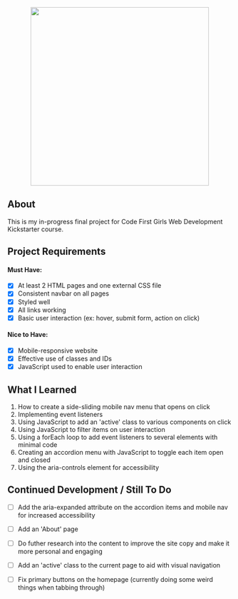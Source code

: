 <p align="center"> <img src="https://user-images.githubusercontent.com/104512014/182873126-7dd146c4-9134-439a-9af6-b057e8139831.png" width="400px"/> </p>

## About
This is my in-progress final project for Code First Girls Web Development Kickstarter course. 

## Project Requirements 
#### Must Have:
- [x] At least 2 HTML pages and one external CSS file
- [x] Consistent navbar on all pages 
- [x] Styled well
- [x] All links working
- [x] Basic user interaction (ex: hover, submit form, action on click)
#### Nice to Have:
- [x] Mobile-responsive website
- [x] Effective use of classes and IDs
- [x] JavaScript used to enable user interaction

## What I Learned
1. How to create a side-sliding mobile nav menu that opens on click
2. Implementing event listeners
3. Using JavaScript to add an 'active' class to various components on click
4. Using JavaScript to filter items on user interaction
5. Using a forEach loop to add event listeners to several elements with minimal code
6. Creating an accordion menu with JavaScript to toggle each item open and closed
7. Using the aria-controls element for accessibility

## Continued Development / Still To Do
- [ ] Add the aria-expanded attribute on the accordion items and mobile nav for increased accessibility
- [ ] Add an 'About' page 
- [ ] Do futher research into the content to improve the site copy and make it more personal and engaging
- [ ] Add an 'active' class to the current page to aid with visual navigation
- [ ] Fix primary buttons on the homepage (currently doing some weird things when tabbing through)

